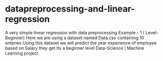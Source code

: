 # datapreprocessing-and-linear-regression
A very simple linear regression with data preprocessing Example - 1 ( Level- Beginner)
Here we are using a dataset named Data.csv containing 10 enteries
Using this dataset we will predict the year experience of employee based on Salary they get
Its a beginner level Data-Science | Machine Learning project.
